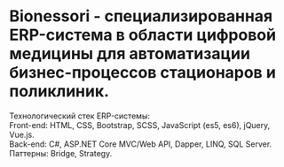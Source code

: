 <h1>Bionessori - специализированная ERP-система в области цифровой медицины для автоматизации бизнес-процессов стационаров и поликлиник.</h1>

Технологический стек ERP-системы:</br>
Front-end: HTML, CSS, Bootstrap, SCSS, JavaScript (es5, es6), jQuery, Vue.js.</br>
Back-end: C#, ASP.NET Core MVC/Web API, Dapper, LINQ, SQL Server.</br>
Паттерны: Bridge, Strategy.

